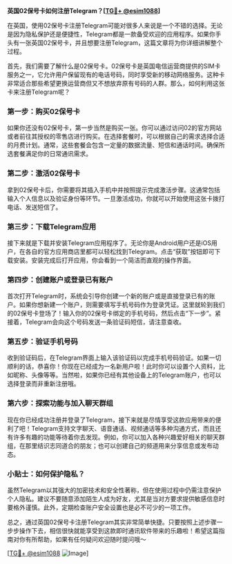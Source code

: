 **英国02保号卡如何注册Telegram？[[TG💪+ @esim1088](https://t.me/s/esim1088)]**

在英国，使用02保号卡注册Telegram可能对很多人来说是一个不错的选择。无论是因为隐私保护还是便捷性，Telegram都是一款备受欢迎的应用程序。如果你手头有一张英国02保号卡，并且想要注册Telegram，这篇文章将为你详细讲解整个过程。

首先，我们需要了解什么是02保号卡。02保号卡是英国电信运营商提供的SIM卡服务之一，它允许用户保留现有的电话号码，同时享受新的移动网络服务。这种卡非常适合那些希望更换运营商但又不想放弃原有号码的人群。那么，如何利用这张卡来注册Telegram呢？

### 第一步：购买02保号卡

如果你还没有02保号卡，第一步当然是购买一张。你可以通过访问02的官方网站或者前往其授权的零售店进行购买。在选择套餐时，可以根据自己的需求选择合适的月费计划。通常，这些套餐会包含一定量的数据流量、短信和通话时间。确保所选套餐满足你的日常通讯需求。

### 第二步：激活02保号卡

拿到02保号卡后，你需要将其插入手机中并按照提示完成激活步骤。这通常包括输入个人信息以及验证身份等环节。一旦激活成功，你就可以开始使用这张卡拨打电话、发送短信了。

### 第三步：下载Telegram应用

接下来就是下载并安装Telegram应用程序了。无论你是Android用户还是iOS用户，在各自的官方应用商店里都可以轻松找到Telegram。点击“获取”按钮即可下载安装。安装完成后打开应用，你会看到一个简洁而直观的操作界面。

### 第四步：创建账户或登录已有账户

首次打开Telegram时，系统会引导你创建一个新的账户或是直接登录已有的账户。如果你想新建一个账户，则需要填写手机号码作为登录凭证。这里就轮到我们的02保号卡登场了！输入你的02保号卡绑定的手机号码，然后点击“下一步”。紧接着，Telegram会向这个号码发送一条验证码短信，请注意查收。

### 第五步：验证手机号码

收到验证码后，在Telegram界面上输入该验证码以完成手机号码验证。如果一切顺利的话，恭喜你！你现在已经成为一名新用户啦！此时你可以设置个人资料，比如昵称、头像等等。当然啦，如果你已经有其他设备上的Telegram账户，也可以选择登录而非重新注册哦。

### 第六步：探索功能与加入聊天群组

现在你已经成功注册并登录了Telegram，接下来就是尽情享受这款应用带来的便利了吧！Telegram支持文字聊天、语音通话、视频通话等多种沟通方式，而且还有许多有趣的功能等待着你去发现。例如，你可以加入各种兴趣爱好相关的聊天群组，在那里结识志同道合的朋友；也可以创建自己的频道用来分享信息或发布动态。

### 小贴士：如何保护隐私？

虽然Telegram以其强大的加密技术和安全性著称，但在使用过程中仍需注意保护个人隐私。建议不要随意添加陌生人成为好友，尤其是当对方要求提供敏感信息时要格外谨慎。此外，定期检查账户安全设置也是必不可少的一项工作。

总之，通过英国02保号卡注册Telegram其实非常简单快捷。只要按照上述步骤一步步操作下去，相信很快就能享受到这款即时通讯软件带来的乐趣啦！希望这篇指南对你有所帮助，如果有任何疑问欢迎随时提问哦～

[[TG💪+ @esim1088](https://t.me/s/esim1088) ![Image](https://i.postimg.cc/4NQfJmqS/Snipaste-2025-05-13-00-14-12.png)]